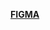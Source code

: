 [**FIGMA**](https://www.figma.com/file/CkEwalQN8PzKKY35SfXPlZ/283_DA_PhanQuocBao?node-id=0%3A1&t=Y7HvaReXKEl82Z3C-1)